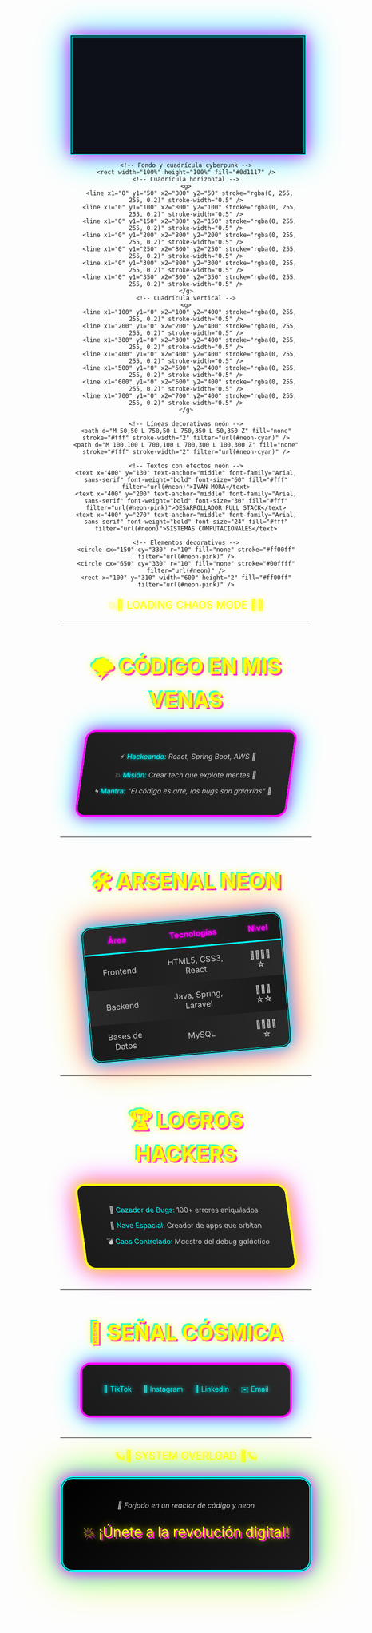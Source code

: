 <div align="center" style="margin: 20px;">
  <svg width="800" height="400" viewBox="0 0 800 400" xmlns="http://www.w3.org/2000/svg" style="background: #0d1117; border: 4px double #0ff; box-shadow: 0 0 30px #f0f, 0 0 60px #0ff;">
    <!-- Definiciones de filtros -->
    <defs>
      <!-- Filtro neón cyan -->
      <filter id="neon" x="-20%" y="-20%" width="140%" height="140%">
        <feGaussianBlur stdDeviation="5" result="blur" />
        <feFlood flood-color="#00ffff" result="color" />
        <feComposite in="color" in2="blur" operator="in" result="glow" />
        <feMerge>
          <feMergeNode in="glow" />
          <feMergeNode in="SourceGraphic" />
        </feMerge>
      </filter>
      <!-- Filtro neón rosa -->
      <filter id="neon-pink" x="-20%" y="-20%" width="140%" height="140%">
        <feGaussianBlur stdDeviation="5" result="blur" />
        <feFlood flood-color="#ff00ff" result="color" />
        <feComposite in="color" in2="blur" operator="in" result="glow" />
        <feMerge>
          <feMergeNode in="glow" />
          <feMergeNode in="SourceGraphic" />
        </feMerge>
      </filter>
      <!-- Filtro para líneas neón cyan -->
      <filter id="neon-cyan" x="-20%" y="-20%" width="140%" height="140%">
        <feGaussianBlur stdDeviation="3" result="blur" />
        <feFlood flood-color="#00ffff" result="color" />
        <feComposite in="color" in2="blur" operator="in" result="glow" />
        <feMerge>
          <feMergeNode in="glow" />
          <feMergeNode in="SourceGraphic" />
        </feMerge>
      </filter>
    </defs>
    
    <!-- Fondo y cuadrícula cyberpunk -->
    <rect width="100%" height="100%" fill="#0d1117" />
    <!-- Cuadrícula horizontal -->
    <g>
      <line x1="0" y1="50" x2="800" y2="50" stroke="rgba(0, 255, 255, 0.2)" stroke-width="0.5" />
      <line x1="0" y1="100" x2="800" y2="100" stroke="rgba(0, 255, 255, 0.2)" stroke-width="0.5" />
      <line x1="0" y1="150" x2="800" y2="150" stroke="rgba(0, 255, 255, 0.2)" stroke-width="0.5" />
      <line x1="0" y1="200" x2="800" y2="200" stroke="rgba(0, 255, 255, 0.2)" stroke-width="0.5" />
      <line x1="0" y1="250" x2="800" y2="250" stroke="rgba(0, 255, 255, 0.2)" stroke-width="0.5" />
      <line x1="0" y1="300" x2="800" y2="300" stroke="rgba(0, 255, 255, 0.2)" stroke-width="0.5" />
      <line x1="0" y1="350" x2="800" y2="350" stroke="rgba(0, 255, 255, 0.2)" stroke-width="0.5" />
    </g>
    <!-- Cuadrícula vertical -->
    <g>
      <line x1="100" y1="0" x2="100" y2="400" stroke="rgba(0, 255, 255, 0.2)" stroke-width="0.5" />
      <line x1="200" y1="0" x2="200" y2="400" stroke="rgba(0, 255, 255, 0.2)" stroke-width="0.5" />
      <line x1="300" y1="0" x2="300" y2="400" stroke="rgba(0, 255, 255, 0.2)" stroke-width="0.5" />
      <line x1="400" y1="0" x2="400" y2="400" stroke="rgba(0, 255, 255, 0.2)" stroke-width="0.5" />
      <line x1="500" y1="0" x2="500" y2="400" stroke="rgba(0, 255, 255, 0.2)" stroke-width="0.5" />
      <line x1="600" y1="0" x2="600" y2="400" stroke="rgba(0, 255, 255, 0.2)" stroke-width="0.5" />
      <line x1="700" y1="0" x2="700" y2="400" stroke="rgba(0, 255, 255, 0.2)" stroke-width="0.5" />
    </g>
    
    <!-- Líneas decorativas neón -->
    <path d="M 50,50 L 750,50 L 750,350 L 50,350 Z" fill="none" stroke="#fff" stroke-width="2" filter="url(#neon-cyan)" />
    <path d="M 100,100 L 700,100 L 700,300 L 100,300 Z" fill="none" stroke="#fff" stroke-width="2" filter="url(#neon-cyan)" />
    
    <!-- Textos con efectos neón -->
    <text x="400" y="130" text-anchor="middle" font-family="Arial, sans-serif" font-weight="bold" font-size="60" fill="#fff" filter="url(#neon)">IVÁN MORA</text>
    <text x="400" y="200" text-anchor="middle" font-family="Arial, sans-serif" font-weight="bold" font-size="30" fill="#fff" filter="url(#neon-pink)">DESARROLLADOR FULL STACK</text>
    <text x="400" y="270" text-anchor="middle" font-family="Arial, sans-serif" font-weight="bold" font-size="24" fill="#fff" filter="url(#neon)">SISTEMAS COMPUTACIONALES</text>
    
    <!-- Elementos decorativos -->
    <circle cx="150" cy="330" r="10" fill="none" stroke="#ff00ff" filter="url(#neon-pink)" />
    <circle cx="650" cy="330" r="10" fill="none" stroke="#00ffff" filter="url(#neon)" />
    <rect x="100" y="310" width="600" height="2" fill="#ff00ff" filter="url(#neon-pink)" />
  </svg>
</div>

<div align="center" style="margin: 20px;">
  <p style="color: #ff0; font-size: 1.5em; text-shadow: 0 0 10px #ff0;">💥🌟 LOADING CHAOS MODE 🌟💥</p>
</div>

---

<div align="center" style="margin: 40px;">
  <h2 style="color: #ff0; font-size: 3em; text-shadow: 0 0 15px #ff0, 3px 3px 0 #f0f, -3px -3px 0 #0ff;">🌩️ CÓDIGO EN MIS VENAS</h2>
  <div style="background: linear-gradient(45deg, #1a1a1a, #2a2a2a); padding: 25px; border: 4px solid #f0f; box-shadow: 0 0 25px #f0f, 0 0 50px #0ff; border-radius: 20px; max-width: 800px; color: #ccc; transform: skew(-8deg);">
    <p>⚡️ <span style="color: #0ff; text-shadow: 0 0 5px #0ff;">Hackeando:</span> React, Spring Boot, AWS 🦠</p>
    <p>💥 <span style="color: #0ff; text-shadow: 0 0 5px #0ff;">Misión:</span> Crear tech que explote mentes 🚀</p>
    <p>🌀 <span style="color: #0ff; text-shadow: 0 0 5px #0ff;">Mantra:</span> <i>"El código es arte, los bugs son galaxias"</i> 🌌</p>
  </div>
</div>

---

<div align="center" style="margin: 40px;">
  <h2 style="color: #ff0; font-size: 3em; text-shadow: 0 0 15px #ff0, 3px 3px 0 #f0f, -3px -3px 0 #0ff;">🛠 ARSENAL NEON</h2>
  <table style="border: 4px double #0ff; box-shadow: 0 0 25px #0ff, 0 0 50px #f0f, 0 0 75px #ff0; background: #1a1a1a; color: #ccc; border-radius: 20px; width: 95%; max-width: 1000px; transform: rotate(-5deg);">
    <tr style="background: linear-gradient(90deg, #2a2a2a, #1a1a1a);">
      <th style="color: #f0f; padding: 15px; border-bottom: 3px solid #0ff; text-shadow: 0 0 5px #f0f;">Área</th>
      <th style="color: #f0f; padding: 15px; border-bottom: 3px solid #0ff; text-shadow: 0 0 5px #f0f;">Tecnologías</th>
      <th style="color: #f0f; padding: 15px; border-bottom: 3px solid #0ff; text-shadow: 0 0 5px #f0f;">Nivel</th>
    </tr>
    <tr style="background: linear-gradient(90deg, #1a1a1a, #2a2a2a);">
      <td style="padding: 15px; text-align: center;">Frontend</td>
      <td style="padding: 15px; text-align: center;">HTML5, CSS3, React</td>
      <td style="padding: 15px; text-align: center;">🌟🌟🌟🌟☆</td>
    </tr>
    <tr style="background: linear-gradient(90deg, #2a2a2a, #1a1a1a);">
      <td style="padding: 15px; text-align: center;">Backend</td>
      <td style="padding: 15px; text-align: center;">Java, Spring, Laravel</td>
      <td style="padding: 15px; text-align: center;">🌟🌟🌟☆☆</td>
    </tr>
    <tr style="background: linear-gradient(90deg, #1a1a1a, #2a2a2a);">
      <td style="padding: 15px; text-align: center;">Bases de Datos</td>
      <td style="padding: 15px; text-align: center;">MySQL</td>
      <td style="padding: 15px; text-align: center;">🌟🌟🌟🌟☆</td>
    </tr>
  </table>
</div>

---

<div align="center" style="margin: 40px;">
  <h2 style="color: #ff0; font-size: 3em; text-shadow: 0 0 15px #ff0, 3px 3px 0 #f0f, -3px -3px 0 #0ff;">🏆 LOGROS HACKERS</h2>
  <div style="background: linear-gradient(45deg, #1a1a1a, #2a2a2a); padding: 25px; border: 4px solid #ff0; box-shadow: 0 0 25px #ff0, 0 0 50px #f0f; border-radius: 20px; max-width: 800px; color: #ccc; transform: skew(8deg);">
    <p>🧨 <span style="color: #0ff;">Cazador de Bugs:</span> 100+ errores aniquilados</p>
    <p>🌠 <span style="color: #0ff;">Nave Espacial:</span> Creador de apps que orbitan</p>
    <p>💣 <span style="color: #0ff;">Caos Controlado:</span> <i>Maestro del debug galáctico</i></p>
  </div>
</div>

---

<div align="center" style="margin: 40px;">
  <h2 style="color: #ff0; font-size: 3em; text-shadow: 0 0 15px #ff0, 3px 3px 0 #f0f, -3px -3px 0 #0ff;">📡 SEÑAL CÓSMICA</h2>
  <div style="background: linear-gradient(45deg, #1a1a1a, #2a2a2a); padding: 25px; border: 4px solid #f0f; box-shadow: 0 0 25px #f0f, 0 0 50px #0ff; border-radius: 20px; max-width: 800px;">
    <p>
      <a href="https://www.tiktok.com/@ivan_morag" style="color: #0ff; text-decoration: none; text-shadow: 0 0 8px #0ff;">🎵 TikTok</a>  • 
      <a href="https://www.instagram.com/ivn_mg" style="color: #0ff; text-decoration: none; text-shadow: 0 0 8px #0ff;">📸 Instagram</a>  • 
      <a href="https://www.linkedin.com/in/iván-mora-1a70942a7" style="color: #0ff; text-decoration: none; text-shadow: 0 0 8px #0ff;">💼 LinkedIn</a>  • 
      <a href="mailto:ivanmoragarcia412@gmail.com" style="color: #0ff; text-decoration: none; text-shadow: 0 0 8px #0ff;">✉️ Email</a>
    </p>
  </div>
</div>

---

<div align="center" style="margin: 20px;">
  <p style="color: #ff0; font-size: 1.5em; text-shadow: 0 0 10px #ff0;">🪐🌟 SYSTEM OVERLOAD 🌟🪐</p>
</div>

<div align="center" style="background: linear-gradient(135deg, #000, #1a1a1a); padding: 30px; border: 5px double #0ff; box-shadow: 0 0 30px #f0f, 0 0 60px #0ff, 0 0 90px #ff0; border-radius: 25px; margin-top: 20px;">
  <p style="color: #ccc; font-style: italic;">🌃 Forjado en un reactor de código y neon</p>
  <p style="color: #ff0; font-size: 2em; text-shadow: 0 0 15px #ff0, 3px 3px 0 #f0f;">💥 ¡Únete a la revolución digital!</p>
</div>
